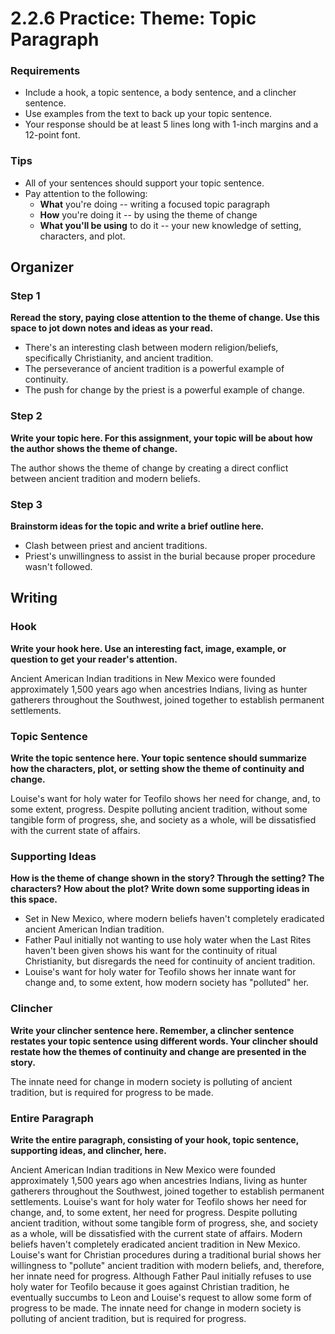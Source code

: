 # 2.2.6 Practice: Theme: Topic Paragraph

### Requirements

* Include a hook, a topic sentence, a body sentence, and a clincher sentence.
* Use examples from the text to back up your topic sentence.
* Your response should be at least 5 lines long with 1-inch margins and a
  12-point font.

### Tips

* All of your sentences should support your topic sentence.
* Pay attention to the following:
  * **What** you're doing -- writing a focused topic paragraph
  * **How** you're doing it -- by using the theme of change
  * **What you'll be using** to do it -- your new knowledge of setting,
    characters, and plot.

## Organizer

### Step 1

**Reread the story, paying close attention to the theme of change. Use this
space to jot down notes and ideas as your read.**

* There's an interesting clash between modern religion/beliefs, specifically
  Christianity, and ancient tradition.
* The perseverance of ancient tradition is a powerful example of continuity.
* The push for change by the priest is a powerful example of change.

### Step 2

**Write your topic here. For this assignment, your topic will be about how the
author shows the theme of change.**

The author shows the theme of change by creating a direct conflict between
ancient tradition and modern beliefs.

### Step 3

**Brainstorm ideas for the topic and write a brief outline here.**

* Clash between priest and ancient traditions.
* Priest's unwillingness to assist in the burial because proper procedure
  wasn't followed.

## Writing

### Hook

**Write your hook here. Use an interesting fact, image, example, or question to
get your reader's attention.**

Ancient American Indian traditions in New Mexico were founded approximately
1,500 years ago when ancestries Indians, living as hunter gatherers throughout
the Southwest, joined together to establish permanent settlements.

### Topic Sentence

**Write the topic sentence here. Your topic sentence should summarize how the
characters, plot, or setting show the theme of continuity and change.**

Louise's want for holy water for Teofilo shows her need for change, and, to
some extent, progress. Despite polluting ancient tradition, without some
tangible form of progress, she, and society as a whole, will be dissatisfied
with the current state of affairs.

### Supporting Ideas

**How is the theme of change shown in the story? Through the setting? The
characters? How about the plot? Write down some supporting ideas in this
space.**

* Set in New Mexico, where modern beliefs haven't completely eradicated ancient
  American Indian tradition.
* Father Paul initially not wanting to use holy water when the Last Rites
  haven't been given shows his want for the continuity of ritual Christianity,
  but disregards the need for continuity of ancient tradition.
* Louise's want for holy water for Teofilo shows her innate want for change
  and, to some extent, how modern society has "polluted" her.

### Clincher

**Write your clincher sentence here. Remember, a clincher sentence restates
your topic sentence using different words. Your clincher should restate how the
themes of continuity and change are presented in the story.**

The innate need for change in modern society is polluting of ancient tradition,
but is required for progress to be made.

### Entire Paragraph

**Write the entire paragraph, consisting of your hook, topic sentence,
supporting ideas, and clincher, here.**

Ancient American Indian traditions in New Mexico were founded approximately
1,500 years ago when ancestries Indians, living as hunter gatherers throughout
the Southwest, joined together to establish permanent settlements.  Louise's
want for holy water for Teofilo shows her need for change, and, to some extent,
her need for progress. Despite polluting ancient tradition, without some
tangible form of progress, she, and society as a whole, will be dissatisfied
with the current state of affairs. Modern beliefs haven't completely eradicated
ancient tradition in New Mexico. Louise's want for Christian procedures during
a traditional burial shows her willingness to "pollute" ancient tradition with
modern beliefs, and, therefore, her innate need for progress. Although Father
Paul initially refuses to use holy water for Teofilo because it goes against
Christian tradition, he eventually succumbs to Leon and Louise's request to
allow some form of progress to be made. The innate need for change in modern
society is polluting of ancient tradition, but is required for progress.

